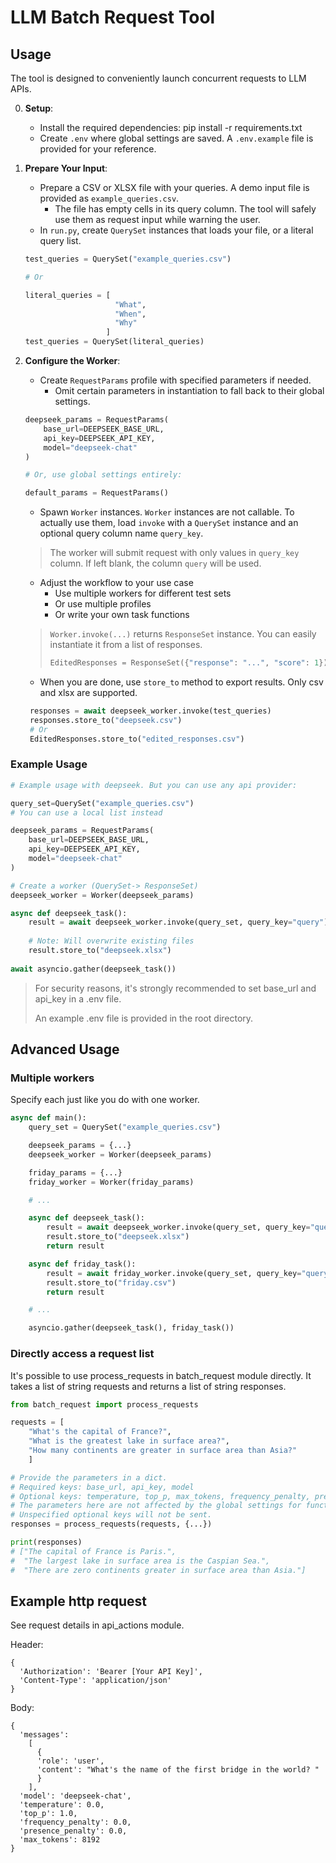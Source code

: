 # LLM Batch Request Tool

## Usage

The tool is designed to conveniently launch concurrent requests to LLM APIs.

0. **Setup**:
   - Install the required dependencies:
     pip install -r requirements.txt
   - Create `.env` where global settings are saved. A `.env.example` file is provided for your reference. 

1. **Prepare Your Input**:
   - Prepare a CSV or XLSX file with your queries. A demo input file is provided as `example_queries.csv`.
     - The file has empty cells in its query column. The tool will safely use them as request input while warning the user.
   - In `run.py`, create `QuerySet` instances that loads your file, or a literal query list.
    ```py
    test_queries = QuerySet("example_queries.csv")

    # Or

    literal_queries = [
                        "What",
                        "When",
                        "Why"
                      ]
    test_queries = QuerySet(literal_queries)
    ```

2. **Configure the Worker**:
   - Create `RequestParams` profile with specified parameters if needed.
     - Omit certain parameters in instantiation to fall back to their global settings.
    ```py
    deepseek_params = RequestParams(
        base_url=DEEPSEEK_BASE_URL,
        api_key=DEEPSEEK_API_KEY,
        model="deepseek-chat"
    )

    # Or, use global settings entirely:

    default_params = RequestParams()
    ```
   - Spawn `Worker` instances. `Worker` instances are not callable. To actually use them, load `invoke` with a `QuerySet` instance and an optional query column name `query_key`.
    > The worker will submit request with only values in `query_key` column. If left blank, the column `query` will be used.
    >
      - Adjust the workflow to your use case
        - Use multiple workers for different test sets
        - Or use multiple profiles
        - Or write your own task functions
    > `Worker.invoke(...)` returns `ResponseSet` instance. You can easily instantiate it from a list of responses.
    > ```py
    > EditedResponses = ResponseSet({"response": "...", "score": 1})
    > ```
   - When you are done, use `store_to` method to export results. Only csv and xlsx are supported.
   ```py
    responses = await deepseek_worker.invoke(test_queries)
    responses.store_to("deepseek.csv")
    # Or
    EditedResponses.store_to("edited_responses.csv")
   ```

### Example Usage

```py
# Example usage with deepseek. But you can use any api provider:    

query_set=QuerySet("example_queries.csv")
# You can use a local list instead

deepseek_params = RequestParams(
    base_url=DEEPSEEK_BASE_URL,
    api_key=DEEPSEEK_API_KEY,
    model="deepseek-chat"
)

# Create a worker (QuerySet-> ResponseSet)
deepseek_worker = Worker(deepseek_params)

async def deepseek_task():
    result = await deepseek_worker.invoke(query_set, query_key="query")
    
    # Note: Will overwrite existing files
    result.store_to("deepseek.xlsx")
    
await asyncio.gather(deepseek_task())
```

> For security reasons, it's strongly recommended to set base_url and api_key in a .env file.
> 
> An example .env file is provided in the root directory.

## Advanced Usage

### Multiple workers

Specify each just like you do with one worker.

```py
async def main():
    query_set = QuerySet("example_queries.csv")

    deepseek_params = {...}
    deepseek_worker = Worker(deepseek_params)

    friday_params = {...}
    friday_worker = Worker(friday_params)

    # ...

    async def deepseek_task():
        result = await deepseek_worker.invoke(query_set, query_key="query")
        result.store_to("deepseek.xlsx")
        return result

    async def friday_task():
        result = await friday_worker.invoke(query_set, query_key="query")
        result.store_to("friday.csv")
        return result

    # ...

    asyncio.gather(deepseek_task(), friday_task())
```

### Directly access a request list

It's possible to use process_requests in batch_request module directly.
It takes a list of string requests and returns a list of string responses.

```py
from batch_request import process_requests

requests = [
    "What's the capital of France?",
    "What is the greatest lake in surface area?",
    "How many continents are greater in surface area than Asia?"
    ]

# Provide the parameters in a dict.
# Required keys: base_url, api_key, model
# Optional keys: temperature, top_p, max_tokens, frequency_penalty, presence_penalty 
# The parameters here are not affected by the global settings for functional purity reason.
# Unspecified optional keys will not be sent.
responses = process_requests(requests, {...})

print(responses)
# ["The capital of France is Paris.",
#  "The largest lake in surface area is the Caspian Sea.",
#  "There are zero continents greater in surface area than Asia."]
```
## Example http request

See request details in api_actions module.


Header:

```
{
  'Authorization': 'Bearer [Your API Key]',
  'Content-Type': 'application/json'
}
```

Body: 

```
{
  'messages':
    [
      {
      'role': 'user', 
      'content': "What's the name of the first bridge in the world? "
      }
    ],
  'model': 'deepseek-chat', 
  'temperature': 0.0, 
  'top_p': 1.0, 
  'frequency_penalty': 0.0, 
  'presence_penalty': 0.0, 
  'max_tokens': 8192
}
```